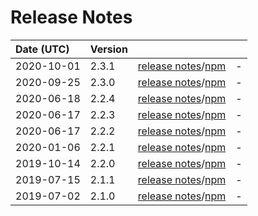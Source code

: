 # Release Notes

| Date (UTC) | Version |  |  |
| :-- | :-- | :--: | :-- |
2020-10-01 | 2.3.1 | [release notes](v2.3.1/README.md)/[npm](https://www.npmjs.com/package/@dagonmetric/ng-log-gtag/v/2.3.1) | - |
2020-09-25 | 2.3.0 | [release notes](v2.3.0/README.md)/[npm](https://www.npmjs.com/package/@dagonmetric/ng-log-gtag/v/2.3.0) | - |
2020-06-18 | 2.2.4 | [release notes](v2.2.4/README.md)/[npm](https://www.npmjs.com/package/@dagonmetric/ng-log-gtag/v/2.2.4) | - |
2020-06-17 | 2.2.3 | [release notes](v2.2.3/README.md)/[npm](https://www.npmjs.com/package/@dagonmetric/ng-log-gtag/v/2.2.3) | - |
2020-06-17 | 2.2.2 | [release notes](v2.2.2/README.md)/[npm](https://www.npmjs.com/package/@dagonmetric/ng-log-gtag/v/2.2.2) | - |
2020-01-06 | 2.2.1 | [release notes](v2.2.1/README.md)/[npm](https://www.npmjs.com/package/@dagonmetric/ng-log-gtag/v/2.2.1) | - |
2019-10-14 | 2.2.0 | [release notes](v2.2.0/README.md)/[npm](https://www.npmjs.com/package/@dagonmetric/ng-log-gtag/v/2.2.0) | - |
2019-07-15 | 2.1.1 | [release notes](v2.1.1/README.md)/[npm](https://www.npmjs.com/package/@dagonmetric/ng-log-gtag/v/2.1.1) | - |
2019-07-02 | 2.1.0 | [release notes](v2.1.0/README.md)/[npm](https://www.npmjs.com/package/@dagonmetric/ng-log-gtag/v/2.1.0) | - |
